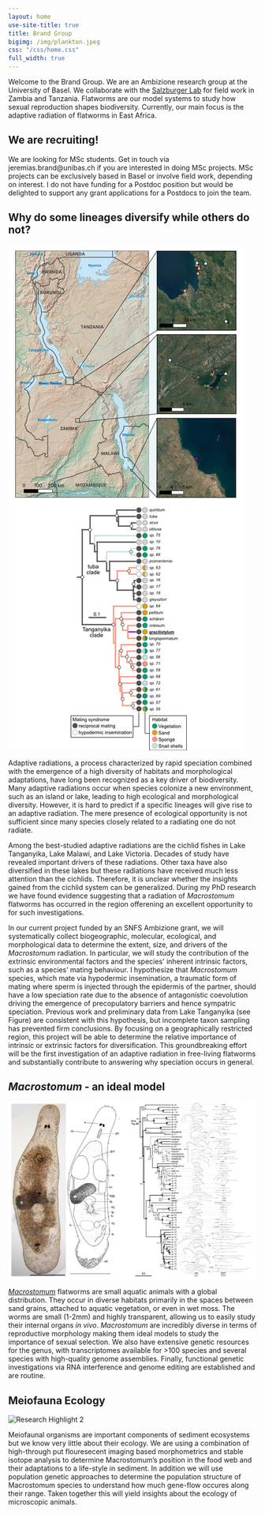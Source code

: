 ```yaml
---
layout: home
use-site-title: true
title: Brand Group
bigimg: /img/plankton.jpeg
css: "/css/home.css"
full_width: true
---
```


<div class="hero-content">
<p>Welcome to the Brand Group. We are an Ambizione research group at the University of Basel. We collaborate with the 
<a href="http://www.salzburgerlab.org">Salzburger Lab</a> 
for field work in Zambia and Tanzania. Flatworms are our model systems to study how sexual reproduction shapes biodiversity. Currently, our main focus is the adaptive radiation of flatworms in East Africa. </p>
<h2>We are recruiting!</h2> 
<p>We are looking for MSc students. Get in touch via jeremias.brand@unibas.ch if you are interested in doing MSc projects. MSc projects can be exclusively based in Basel or involve field work, depending on interest. I do not have funding for a Postdoc position but would be delighted to support any grant applications for a Postdocs to join the team.</p>


<h2>Why do some lineages diversify while others do not?</h2>
</div>



<div class="image-text-grid">
  <img src="/img/home/fig_intro_02.jpg" alt="Research Highlight 1">
  <div>
    <p>Adaptive radiations, a process characterized by rapid speciation combined with the emergence of a high diversity of habitats and morphological adaptations, have long been recognized as a key driver of biodiversity. Many adaptive radiations occur when species colonize a new environment, such as an island or lake, leading to high ecological and morphological diversity. However, it is hard to predict if a specific lineages will give rise to an adaptive radiation. The mere presence of ecological opportunity is not sufficient since many species closely related to a radiating one do not radiate.</p> 
    <p>Among the best-studied adaptive radiations are the cichlid fishes in Lake Tanganyika, Lake Malawi, and Lake Victoria. Decades of study have revealed important drivers of these radiations. Other taxa have also diversified in these lakes but these radiations have received much less attention than the cichlids. Therefore, it is unclear whether the insights gained from the cichlid system can be generalized. During my PhD research we have found evidence suggesting that a radiation of <i>Macrostomum</i> flatworms has occurred in the region offerening an excellent opportunity to for such investigations.</p>
    <p>In our current project funded by an SNFS Ambizione grant, we will systematically collect biogeographic, molecular, ecological, and morphological data to determine the extent, size, and drivers of the <i>Macrostomum</i> radiation. In particular, we will study the contribution of the extrinsic environmental factors and the species' inherent intrinsic factors, such as a species’ mating behaviour. I hypothesize that <i>Macrostomum</i> species, which mate via hypodermic insemination, a traumatic form of mating where sperm is injected through the epidermis of the partner, should have a low speciation rate due to the absence of antagonistic coevolution driving the emergence of precopulatory barriers and hence sympatric speciation. Previous work and preliminary data from Lake Tanganyika (see Figure) are consistent with this hypothesis, but incomplete taxon sampling has prevented firm conclusions. By focusing on a geographically restricted region, this project will be able to  determine the relative importance of intrinsic or extrinsic factors for diversification. This groundbreaking effort will be the first investigation of an adaptive radiation in free-living flatworms and substantially contribute to answering why speciation occurs in general.
    </p>
  </div>
</div>

<div class="hero-content">
<h2><i>Macrostomum</i> - an ideal model</h2>
</div>

<div class="image-text-grid">
  <img src="/img/home/mac_00.jpg" alt="Research Highlight 2">
  <div>
    <p> <a href="https://en.wikipedia.org/wiki/Macrostomum"><i>Macrostomum</i></a> flatworms are small aquatic animals with a global distribution. They occur in diverse habitats primarily in the spaces between sand grains, attached to aquatic vegetation, or even in wet moss. The worms are small (1-2mm) and highly transparent, allowing us to easily study their internal organs <i>in vivo</i>. <i>Macrostomum</i> are incredibly diverse in terms of reproductive morphology making them ideal models to study the importance of sexual selection. We also have extensive genetic resources for the genus, with transcriptomes available for >100 species and several species with high-quality genome assemblies. Finally, functional genetic investigations via RNA interference and genome editing are established and are routine. </p>
  </div>
</div>
<div class="hero-content">
<h2>Meiofauna Ecology</h2>
</div>
<div class="image-text-grid">
  <img src="/img/anfora15_boat.jpg" alt="Research Highlight 2">
  <div>
  <p> Meiofaunal organisms are important components of sediment ecosystems but we know very little about their ecology. We are using a combination of high-through put flouresecent imaging based morphometrics and stable isotope analysis to determine Macrostomum’s position in the food web and their adaptations to a life-style in sediment. In addition we will use population genetic approaches to determine the population structure of Macrostomum species to understand how much gene-flow occures along their range. Taken together this will yield insights about the ecology of microscopic animals. </p>
  </div>
  
</div>
